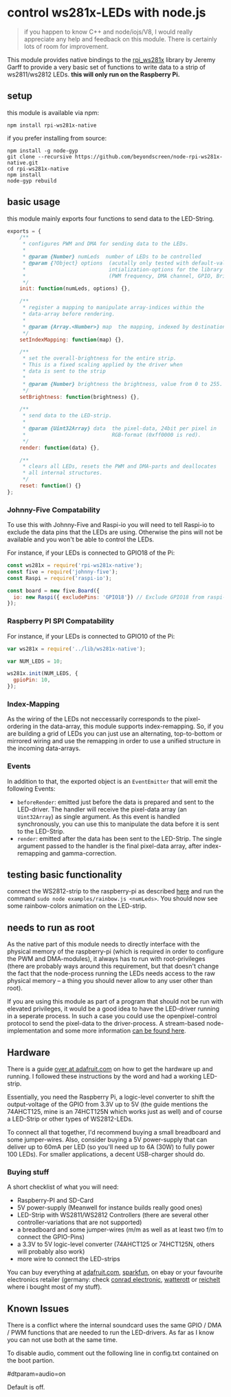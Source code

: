 # control ws281x-LEDs with node.js

> if you happen to know C++ and node/iojs/V8, I would really appreciate any help 
> and feedback on this module.
> There is certainly lots of room for improvement.

This module provides native bindings to the
[rpi_ws281x](https://github.com/jgarff/rpi_ws281x) library by Jeremy Garff to
provide a very basic set of functions to write data to a strip of
ws2811/ws2812 LEDs. **this will only run on the Raspberry Pi.**

## setup

this module is available via npm:

    npm install rpi-ws281x-native

if you prefer installing from source:

    npm install -g node-gyp
    git clone --recursive https://github.com/beyondscreen/node-rpi-ws281x-native.git
    cd rpi-ws281x-native
    npm install
    node-gyp rebuild


## basic usage

this module mainly exports four functions to send data to the LED-String.

```javascript
exports = {
    /**
     * configures PWM and DMA for sending data to the LEDs.
     *
     * @param {Number} numLeds  number of LEDs to be controlled
     * @param {?Object} options  (acutally only tested with default-values)
     *                           intialization-options for the library
     *                           (PWM frequency, DMA channel, GPIO, Brightness)
     */
    init: function(numLeds, options) {},

    /**
     * register a mapping to manipulate array-indices within the
     * data-array before rendering.
     *
     * @param {Array.<Number>} map  the mapping, indexed by destination.
     */
    setIndexMapping: function(map) {},

    /**
     * set the overall-brightness for the entire strip.
     * This is a fixed scaling applied by the driver when
     * data is sent to the strip
     *
     * @param {Number} brightness the brightness, value from 0 to 255.
     */
    setBrightness: function(brightness) {},

    /**
     * send data to the LED-strip.
     *
     * @param {Uint32Array} data  the pixel-data, 24bit per pixel in
     *                            RGB-format (0xff0000 is red).
     */
    render: function(data) {},

    /**
     * clears all LEDs, resets the PWM and DMA-parts and deallocates
     * all internal structures.
     */
    reset: function() {}
};
```

### Johnny-Five Compatability

To use this with Johnny-Five and Raspi-io you will need to tell Raspi-io to exclude the data pins that the LEDs are using. Otherwise the pins will not be available and you won't be able to control the LEDs. 

For instance, if your LEDs is connected to GPIO18 of the Pi:

```js
const ws281x = require('rpi-ws281x-native');
const five = require('johnny-five');
const Raspi = require('raspi-io');

const board = new five.Board({
  io: new Raspi({ excludePins: 'GPIO18'}) // Exclude GPIO18 from raspi-io
});
```

### Raspberry PI SPI Compatability
For instance, if your LEDs is connected to GPIO10 of the Pi:

```js
var ws281x = require('../lib/ws281x-native');

var NUM_LEDS = 10;

ws281x.init(NUM_LEDS, {
  gpioPin: 10, 
});

```


### Index-Mapping

As the wiring of the LEDs not neccessarily corresponds to the pixel-ordering in
the data-array, this module supports index-remapping. So, if you are building a
grid of LEDs you can just use an alternating, top-to-bottom or mirrored wiring
and use the remapping in order to use a unified structure in the incoming
data-arrays.

### Events

In addition to that, the exported object is an `EventEmitter` that will emit
the following Events:

 * `beforeRender`: emitted just before the data is prepared and sent to the
   LED-driver. The handler will receive the pixel-data array (an `Uint32Array`)
   as single argument. As this event is handled synchronously, you can use this
   to manipulate the data before it is sent to the LED-Strip.
 * `render`: emitted after the data has been sent to the LED-Strip. The single
   argument passed to the handler is the final pixel-data array, after
   index-remapping and gamma-correction.


## testing basic functionality

connect the WS2812-strip to the raspberry-pi as described
[here](https://learn.adafruit.com/neopixels-on-raspberry-pi/wiring) and run
the command `sudo node examples/rainbow.js <numLeds>`.
You should now see some rainbow-colors animation on the LED-strip.


## needs to run as root

As the native part of this module needs to directly interface with the physical
memory of the raspberry-pi (which is required in order to configure the PWM and
DMA-modules), it always has to run with root-privileges (there are probably ways
around this requirement, but that doesn't change the fact that the node-process
running the LEDs needs access to the raw physical memory – a thing you should
never allow to any user other than root).

If you are using this module as part of a program that should not be run with
elevated privileges, it would be a good idea to have the LED-driver running in
a seperate process. In such a case you could use the openpixel-control protocol
to send the pixel-data to the driver-process.
A stream-based node-implementation and some more information
[can be found here](https://github.com/beyondscreen/node-openpixelcontrol).


## Hardware

There is a guide [over at adafruit.com](https://learn.adafruit.com/neopixels-on-raspberry-pi)
on how to get the hardware up and running. I followed these instructions by
the word and had a working LED-strip.

Essentially, you need the Raspberry Pi, a logic-level converter to shift the
output-voltage of the GPIO from 3.3V up to 5V (the guide mentions the 74AHCT125,
mine is an 74HCT125N which works just as well) and of course a LED-Strip or
other types of WS2812-LEDs.

To connect all that together, I'd recommend buying a small breadboard and some
jumper-wires. Also, consider buying a 5V power-supply that can deliver up to
60mA per LED (so you'll need up to 6A (30W) to fully power 100 LEDs).
For smaller applications, a decent USB-charger should do.

### Buying stuff

A short checklist of what you will need:

 * Raspberry-PI and SD-Card
 * 5V power-supply (Meanwell for instance builds really good ones)
 * LED-Strip with WS2811/WS2812 Controllers (there are several other
   controller-variations that are not supported)
 * a breadboard and some jumper-wires (m/m as well as at least two f/m to
   connect the GPIO-Pins)
 * a 3.3V to 5V logic-level converter (74AHCT125 or 74HCT125N, others will
   probably also work)
 * more wire to connect the LED-strips

You can buy everything at [adafruit.com](https://adafruit.com),
[sparkfun](https://sparkfun.com), on ebay or your favourite electronics
retailer (germany: check [conrad electronic](http://www.conrad.de),
[watterott](http://watterott.com) or [reichelt](http://reichelt.de) where
i bought most of my stuff).


## Known Issues

There is a conflict where the internal soundcard uses the same 
GPIO / DMA / PWM functions that are needed to run the LED-drivers. 
As far as I know you can not use both at the same time.

To disable audio, comment out the following line in config.txt contained on the boot partion.

#dtparam=audio=on

Default is off.
